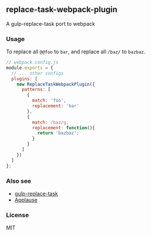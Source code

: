 ## replace-task-webpack-plugin
A gulp-replace-task port to webpack

### Usage

To replace all `@@foo` to `bar`, and replace all `/baz/` to `bazbaz`.

```js
// webpack.config.js
module.exports = {
  // ... other configs
  plugins: [
    new ReplaceTaskWebpackPlugin({
      patterns: [
        {
          match: 'foo',
          replacement: 'bar'
        },
        {
          match: /baz/g,
          replacement: function(){
            return 'bazbaz';
          }
        }
      ]
    })
  ]
};
```

### Also see
- [gulp-replace-task](https://github.com/outaTiME/gulp-replace-task)
- [Applause](https://github.com/outaTiME/applause)

### License
MIT
